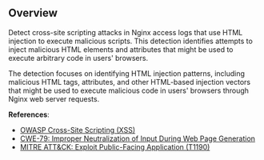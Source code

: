 ## Overview

Detect cross-site scripting attacks in Nginx access logs that use HTML injection to execute malicious scripts. This detection identifies attempts to inject malicious HTML elements and attributes that might be used to execute arbitrary code in users' browsers.

The detection focuses on identifying HTML injection patterns, including malicious HTML tags, attributes, and other HTML-based injection vectors that might be used to execute malicious code in users' browsers through Nginx web server requests.

**References**:
- [OWASP Cross-Site Scripting (XSS)](https://owasp.org/www-community/attacks/xss/)
- [CWE-79: Improper Neutralization of Input During Web Page Generation](https://cwe.mitre.org/data/definitions/79.html)
- [MITRE ATT&CK: Exploit Public-Facing Application (T1190)](https://attack.mitre.org/techniques/T1190/) 